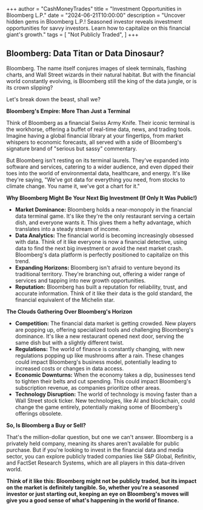 +++
author = "CashMoneyTrades"
title = "Investment Opportunities in Bloomberg L.P."
date = "2024-06-21T10:00:00"
description = "Uncover hidden gems in Bloomberg L.P.! Seasoned investor reveals investment opportunities for savvy investors. Learn how to capitalize on this financial giant's growth."
tags = [
    "Not Publicly Traded",
]
+++
        


## Bloomberg: Data Titan or Data Dinosaur?

Bloomberg. The name itself conjures images of sleek terminals, flashing charts, and Wall Street wizards in their natural habitat. But with the financial world constantly evolving, is Bloomberg still the king of the data jungle, or is its crown slipping?

Let's break down the beast, shall we?

**Bloomberg's Empire: More Than Just a Terminal**

Think of Bloomberg as a financial Swiss Army Knife. Their iconic terminal is the workhorse, offering a buffet of real-time data, news, and trading tools. Imagine having a global financial library at your fingertips, from market whispers to economic forecasts, all served with a side of Bloomberg's signature brand of "serious but sassy" commentary. 

But Bloomberg isn't resting on its terminal laurels. They've expanded into software and services, catering to a wider audience, and even dipped their toes into the world of environmental data, healthcare, and energy. It's like they're saying, "We've got data for everything you need, from stocks to climate change. You name it, we've got a chart for it."

**Why Bloomberg Might Be Your Next Big Investment (If Only It Was Public!)**

* **Market Dominance:**  Bloomberg holds a near-monopoly in the financial data terminal game. It's like they're the only restaurant serving a certain dish, and everyone wants it. This gives them a hefty advantage, which translates into a steady stream of income.
* **Data Analytics:** The financial world is becoming increasingly obsessed with data.  Think of it like everyone is now a financial detective, using data to find the next big investment or avoid the next market crash.  Bloomberg's data platform is perfectly positioned to capitalize on this trend.
* **Expanding Horizons:**  Bloomberg isn't afraid to venture beyond its traditional territory. They're branching out, offering a wider range of services and tapping into new growth opportunities. 
* **Reputation:**  Bloomberg has built a reputation for reliability, trust, and accurate information. Think of it like their data is the gold standard, the financial equivalent of the Michelin star. 

**The Clouds Gathering Over Bloomberg's Horizon**

* **Competition:**  The financial data market is getting crowded. New players are popping up, offering specialized tools and challenging Bloomberg's dominance. It's like a new restaurant opened next door, serving the same dish but with a slightly different twist.
* **Regulations:** The world of finance is constantly changing, with new regulations popping up like mushrooms after a rain. These changes could impact Bloomberg's business model, potentially leading to increased costs or changes in data access. 
* **Economic Downturns:**  When the economy takes a dip, businesses tend to tighten their belts and cut spending.  This could impact Bloomberg's subscription revenue, as companies prioritize other areas. 
* **Technology Disruption:**  The world of technology is moving faster than a Wall Street stock ticker. New technologies, like AI and blockchain, could change the game entirely, potentially making some of Bloomberg's offerings obsolete. 

**So, Is Bloomberg a Buy or Sell?**

That's the million-dollar question, but one we can't answer.  Bloomberg is a privately held company, meaning its shares aren't available for public purchase.  But if you're looking to invest in the financial data and media sector, you can explore publicly traded companies like S&P Global, Refinitiv, and FactSet Research Systems, which are all players in this data-driven world.

**Think of it like this: Bloomberg might not be publicly traded, but its impact on the market is definitely tangible.  So, whether you're a seasoned investor or just starting out, keeping an eye on Bloomberg's moves will give you a good sense of what's happening in the world of finance.** 

        